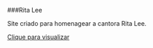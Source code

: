 ###Rita Lee

Site criado para homenagear a cantora Rita Lee.

<a href="https://rita-lee.vercel.app/">Clique para visualizar</a>
